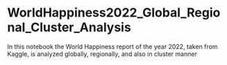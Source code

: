 # WorldHappiness2022_Global_Regional_Cluster_Analysis
 In this notebook the World Happiness report of the year 2022, taken from Kaggle, is analyzed globally, regionally, and also in cluster manner
